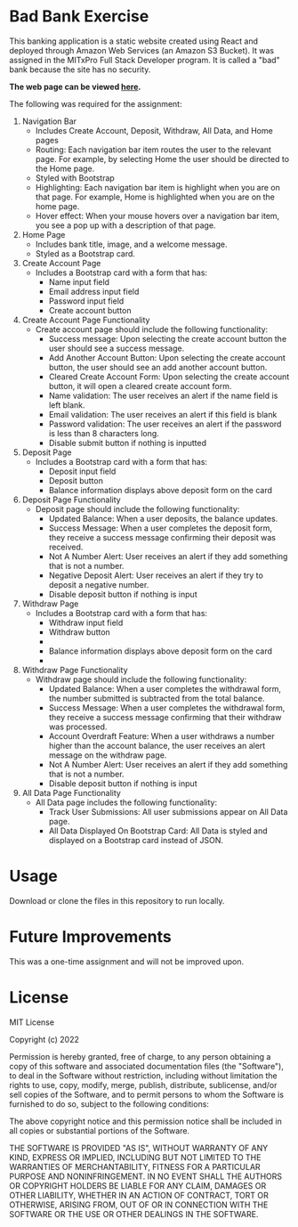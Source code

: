 # Bad Bank Exercise
This banking application is a static website created using React and deployed through Amazon Web Services (an Amazon S3 Bucket). It was assigned in the MITxPro Full Stack Developer program. It is called a "bad" bank because the site has no security.

<strong>The web page can be viewed <a href="http://willrobinson-bankingapp.s3-website-us-east-1.amazonaws.com/#/">here</a>.</strong>

The following was required for the assignment:

<ol>
  <li>Navigation Bar
    <ul>
      <li>
      Includes Create Account, Deposit, Withdraw, All Data, and Home pages
      </li>
      <li>
      Routing: Each navigation bar item routes the user to the relevant page. For example, by selecting Home the user should be directed to the Home page.
      </li> 
      <li>
      Styled with Bootstrap
      </li>
      <li>
      Highlighting: Each navigation bar item is highlight when you are on that page. For example, Home is highlighted when you are on the home page.
      </li>
      <li>
      Hover effect: When your mouse hovers over a navigation bar item, you see a pop up with a description of that page.
      </li>
    </ul>
  </li>
  
  <li>Home Page
    <ul>
      <li>
      Includes bank title, image, and a welcome message.
      </li>
      <li>
      Styled as a Bootstrap card.
      </li>
    </ul>
  </li>
  
  <li>Create Account Page
    <ul>
      <li>
      Includes a Bootstrap card with a form that has:
        <ul>
          <li>
          Name input field
          </li>
          <li>
          Email address input field
          </li>
          <li>
          Password input field
          </li>
          <li>
          Create account button
          </li>
        </ul>
      </li>
    </ul>
  </li>
  
  <li>Create Account Page Functionality
    <ul>
      <li>
      Create account page should include the following functionality:
        <ul>
          <li>
          Success message: Upon selecting the create account button the user should see a success message.
          </li> 
          <li>
          Add Another Account Button: Upon selecting the create account button, the user should see an add another account button.
          </li>
          <li>
          Cleared Create Account Form: Upon selecting the create account button, it will open a cleared create account form.
          </li>
           <li>
           Name validation: The user receives an alert if the name field is left blank.
           </li> 
           <li>
           Email validation: The user receives an alert if this field is blank
           </li>
           <li>
           Password validation: The user receives an alert if the password is less than 8 characters long.
           </li>
           <li>
           Disable submit button if nothing is inputted
           </li>
         </ul>
       </li>
     </ul>
   </li>
   
   <li>Deposit Page
    <ul>
      <li>
      Includes a Bootstrap card with a form that has:
        <ul>
          <li>
          Deposit input field
          </li>
          <li>
          Deposit button
          </li>
          <li>
          Balance information displays above deposit form on the card
          </li>
        </ul>
      </li>
    </ul>
  </li>

  <li>Deposit Page Functionality
  <ul>
    <li>
    Deposit page should include the following functionality:
      <ul>
        <li>
        Updated Balance: When a user deposits, the balance updates.
        </li>
        <li>
        Success Message: When a user completes the deposit form, they receive a success message confirming their deposit was received.
        </li>
        <li>
        Not A Number Alert: User receives an alert if they add something that is not a number.
        </li>
        <li>
        Negative Deposit Alert: User receives an alert if they try to deposit a negative number.
        </li>
        <li>
        Disable deposit button if nothing is input
        </li>
       </ul>
      </li>
     </ul>
   </li>

  <li>Withdraw Page
    <ul>
      <li>Includes a Bootstrap card with a form that has:
        <ul>
          <li>Withdraw input field</li>
          <li>Withdraw button<li>
          <li>Balance information displays above deposit form on the card<li>
        </ul>
      </li>
    </ul>
  </li>
  
  <li>Withdraw Page Functionality
    <ul>
      <li>Withdraw page should include the following functionality:
        <ul>
          <li>Updated Balance: When a user completes the withdrawal form, the number submitted is subtracted from the total balance.</li>
          <li>Success Message: When a user completes the withdrawal form, they receive a success message confirming that their withdraw was processed.</li>
          <li>Account Overdraft Feature: When a user withdraws a number higher than the account balance, the user receives an alert message on the withdraw page.</li>
          <li>Not A Number Alert: User receives an alert if they add something that is not a number.</li>
          <li>Disable deposit button if nothing is input</li>
        </ul>
      </li>
    </ul>
  </li>
  
  <li>All Data Page Functionality
    <ul>
      <li>All Data page includes the following functionality:
        <ul>
          <li>Track User Submissions: All user submissions appear on All Data page.</li>
          <li>All Data Displayed On Bootstrap Card: All Data is styled and displayed on a Bootstrap card instead of JSON.</li>
        </ul>
      </li>
    </ul>
  </li>
</ol>

# Usage
Download or clone the files in this repository to run locally.

# Future Improvements
This was a one-time assignment and will not be improved upon.

# License
MIT License

Copyright (c) 2022

Permission is hereby granted, free of charge, to any person obtaining a copy of this software and associated documentation files (the "Software"), to deal in the Software without restriction, including without limitation the rights to use, copy, modify, merge, publish, distribute, sublicense, and/or sell copies of the Software, and to permit persons to whom the Software is furnished to do so, subject to the following conditions:

The above copyright notice and this permission notice shall be included in all copies or substantial portions of the Software.

THE SOFTWARE IS PROVIDED "AS IS", WITHOUT WARRANTY OF ANY KIND, EXPRESS OR IMPLIED, INCLUDING BUT NOT LIMITED TO THE WARRANTIES OF MERCHANTABILITY, FITNESS FOR A PARTICULAR PURPOSE AND NONINFRINGEMENT. IN NO EVENT SHALL THE AUTHORS OR COPYRIGHT HOLDERS BE LIABLE FOR ANY CLAIM, DAMAGES OR OTHER LIABILITY, WHETHER IN AN ACTION OF CONTRACT, TORT OR OTHERWISE, ARISING FROM, OUT OF OR IN CONNECTION WITH THE SOFTWARE OR THE USE OR OTHER DEALINGS IN THE SOFTWARE.
